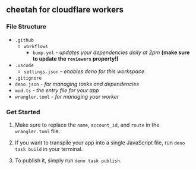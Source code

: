 ## cheetah for cloudflare workers

### File Structure

- `.github`
  - `workflows`
    - `bump.yml` *- updates your dependencies daily at 2pm* **(make sure to update the `reviewers` property!)**
- `.vscode`
  - `settings.json` *- enables deno for this workspace*
- `.gitignore`
- `deno.json` *- for managing tasks and dependencies*
- `mod.ts` *- the entry file for your app*
- `wrangler.toml` *- for managing your worker*

### Get Started

1. Make sure to replace the `name`, `account_id`, and `route` in the `wrangler.toml` file.

2. If you want to transpile your app into a single JavaScript file, run `deno task build` in your terminal.

3. To publish it, simply run `deno task publish`.
